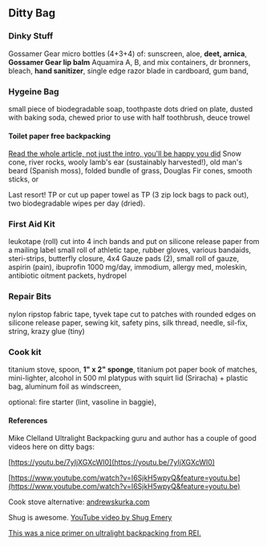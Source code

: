 ## Ditty Bag

### Dinky Stuff

Gossamer Gear micro bottles (4+3+4)  of:
sunscreen, aloe, **deet, arnica**, 
**Gossamer Gear lip balm**
Aquamira A, B, and mix containers,
dr bronners, bleach, **hand sanitizer**, 
single edge razor blade in cardboard, gum band,


### Hygeine Bag

small piece of biodegradable soap, 
toothpaste dots dried on plate, dusted with baking soda, chewed prior to use with half toothbrush,
deuce trowel

#### Toilet paper free backpacking
[Read the whole article, not just the intro, you'll be happy you did](https://backpackinglight.com/toilet_paper_free/)
Snow cone, river rocks, wooly lamb's ear (sustainably harvested!), old man's beard (Spanish moss), folded bundle of grass, Douglas Fir cones, smooth sticks, or

Last resort! TP or cut up paper towel as TP (3 zip lock bags to pack out),
two biodegradable wipes per day (dried). 



### First Aid Kit

leukotape (roll) cut into 4 inch bands and put on silicone release paper from a mailing label
small roll of athletic tape,
rubber gloves,
various bandaids,
steri-strips, butterfly closure,
4x4 Gauze pads (2),
small roll of gauze,
aspirin (pain),
ibuprofin 1000 mg/day,
immodium,
allergy med,
moleskin,
antibiotic oitment packets,
hydropel


### Repair Bits

nylon ripstop fabric tape,
tyvek tape cut to patches with rounded edges on silicone release paper,
sewing kit, safety pins, silk thread, needle,
sil-fix, 
string,
krazy glue (tiny)


### Cook kit

titanium stove, spoon, **1" x 2" sponge**, titanium pot
paper book of matches,
mini-lighter,
alcohol in 500 ml platypus with squirt lid (Sriracha) + plastic bag,
aluminum foil as windscreen,

optional: fire starter (lint, vasoline in baggie),


#### References

Mike Clelland Ultralight Backpacking guru and author has a couple of good videos here on ditty bags:

[https://youtu.be/7yIjXGXcWI0](https://youtu.be/7yIjXGXcWI0)

[https://www.youtube.com/watch?v=I6SjkH5wpyQ&feature=youtu.be](https://www.youtube.com/watch?v=I6SjkH5wpyQ&feature=youtu.be)

Cook stove alternative: 
[andrewskurka.com](andrewskurka.com)

Shug is awesome.
[YouTube video by Shug Emery](https://youtu.be/jTG38sxvKTo)

[This was a nice primer on ultralight backpacking from REI.](https://www.rei.com/learn/expert-advice/ultralight-backpacking.html)
